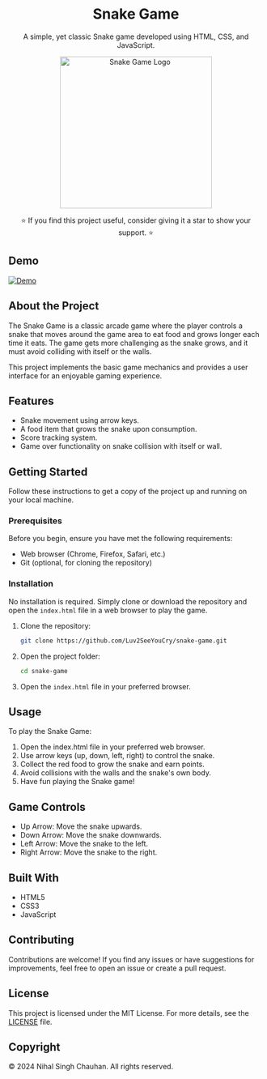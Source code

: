 <h1 align="center">Snake Game</h1>

<p align="center">
  A simple, yet classic Snake game developed using HTML, CSS, and JavaScript.
</p>

<p align="center">
  <img src="https://repository-images.githubusercontent.com/183939474/32233200-b648-11eb-8dc5-f83ad8a71a8a" width="300" alt="Snake Game Logo">
</p>

<p align="center">
  ⭐️ If you find this project useful, consider giving it a star to show your support. ⭐
</p>

## Demo

[![Demo](https://img.shields.io/badge/Demo-View%20Demo-blue)](https://luv2seeyoucry.github.io/Snake_Game/) 


## About the Project

The Snake Game is a classic arcade game where the player controls a snake that moves around the game area to eat food and grows longer each time it eats. The game gets more challenging as the snake grows, and it must avoid colliding with itself or the walls.

This project implements the basic game mechanics and provides a user interface for an enjoyable gaming experience.

## Features

- Snake movement using arrow keys.
- A food item that grows the snake upon consumption.
- Score tracking system.
- Game over functionality on snake collision with itself or wall.

## Getting Started

Follow these instructions to get a copy of the project up and running on your local machine.

### Prerequisites

Before you begin, ensure you have met the following requirements:

- Web browser (Chrome, Firefox, Safari, etc.)
- Git (optional, for cloning the repository)

### Installation

No installation is required. Simply clone or download the repository and open the `index.html` file in a web browser to play the game.

1. Clone the repository:

   ```bash
   git clone https://github.com/Luv2SeeYouCry/snake-game.git
   ```

2. Open the project folder:

   ```bash
   cd snake-game
   ```

3. Open the `index.html` file in your preferred browser.

## Usage

To play the Snake Game:

1. Open the index.html file in your preferred web browser.
2. Use arrow keys (up, down, left, right) to control the snake.
3. Collect the red food to grow the snake and earn points.
4. Avoid collisions with the walls and the snake's own body.
5. Have fun playing the Snake game!

## Game Controls

- Up Arrow: Move the snake upwards.
- Down Arrow: Move the snake downwards.
- Left Arrow: Move the snake to the left.
- Right Arrow: Move the snake to the right.

## Built With

- HTML5
- CSS3
- JavaScript

## Contributing

Contributions are welcome! If you find any issues or have suggestions for improvements, feel free to open an issue or create a pull request.

## License

This project is licensed under the MIT License. For more details, see the [LICENSE](LICENSE) file.

## Copyright

© 2024 Nihal Singh Chauhan. All rights reserved.
